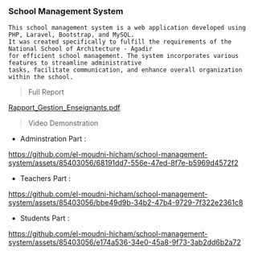 ### School Management System
    
```
This school management system is a web application developed using PHP, Laravel, Bootstrap, and MySQL.
It was created specifically to fulfill the requirements of the National School of Architecture - Agadir 
for efficient school management. The system incorporates various features to streamline administrative
tasks, facilitate communication, and enhance overall organization within the school.
```
> Full Report 
   
[Rapport_Gestion_Enseignants.pdf](https://github.com/el-moudni-hicham/school-management-system/files/11470395/Rapport_Gestion_Enseignants.pdf)


> Video  Demonstration 

* Adminstration Part :

https://github.com/el-moudni-hicham/school-management-system/assets/85403056/68191dd7-556e-47ed-8f7e-b5969d4572f2

* Teachers Part :

https://github.com/el-moudni-hicham/school-management-system/assets/85403056/bbe49d9b-34b2-47b4-9729-7f322e2361c8

* Students Part :

https://github.com/el-moudni-hicham/school-management-system/assets/85403056/e174a536-34e0-45a8-9f73-3ab2dd6b2a72


